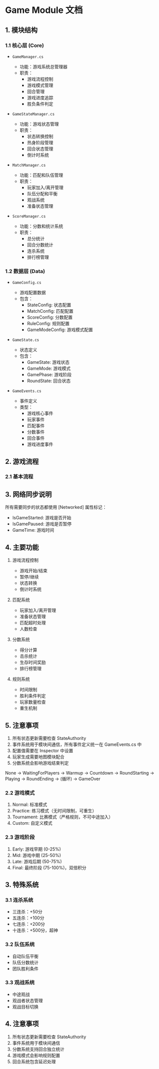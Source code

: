 # Game Module 文档

## 1. 模块结构

### 1.1 核心层 (Core)
- `GameManager.cs`
  - 功能：游戏系统总管理器
  - 职责：
    - 游戏流程控制
    - 游戏模式管理
    - 回合管理
    - 游戏进度追踪
    - 胜负条件判定

- `GameStateManager.cs`
  - 功能：游戏状态管理
  - 职责：
    - 状态转换控制
    - 热身阶段管理
    - 回合状态管理
    - 倒计时系统

- `MatchManager.cs`
  - 功能：匹配和队伍管理
  - 职责：
    - 玩家加入/离开管理
    - 队伍分配和平衡
    - 观战系统
    - 准备状态管理

- `ScoreManager.cs`
  - 功能：分数和统计系统
  - 职责：
    - 总分统计
    - 回合分数统计
    - 连杀系统
    - 排行榜管理

### 1.2 数据层 (Data)
- `GameConfig.cs`
  - 游戏配置数据
  - 包含：
    - StateConfig: 状态配置
    - MatchConfig: 匹配配置
    - ScoreConfig: 分数配置
    - RuleConfig: 规则配置
    - GameModeConfig: 游戏模式配置

- `GameState.cs`
  - 状态定义
  - 包含：
    - GameState: 游戏状态
    - GameMode: 游戏模式
    - GamePhase: 游戏阶段
    - RoundState: 回合状态

- `GameEvents.cs`
  - 事件定义
  - 类型：
    - 游戏核心事件
    - 玩家事件
    - 匹配事件
    - 分数事件
    - 回合事件
    - 游戏进度事件

## 2. 游戏流程

### 2.1 基本流程

## 3. 网络同步说明
所有需要同步的状态都使用 [Networked] 属性标记：
- IsGameStarted: 游戏是否开始
- IsGamePaused: 游戏是否暂停
- GameTime: 游戏时间

## 4. 主要功能
1. 游戏流程控制
   - 游戏开始/结束
   - 暂停/继续
   - 状态转换
   - 倒计时系统

2. 匹配系统
   - 玩家加入/离开管理
   - 准备状态管理
   - 匹配超时处理
   - 人数检查

3. 分数系统
   - 得分计算
   - 击杀统计
   - 生存时间奖励
   - 排行榜管理

4. 规则系统
   - 时间限制
   - 胜利条件判定
   - 玩家数量检查
   - 重生机制

## 5. 注意事项
1. 所有状态更新需要检查 StateAuthority
2. 事件系统用于模块间通信，所有事件定义统一在 GameEvents.cs 中
3. 配置值需要在 Inspector 中设置
4. 玩家生成需要地图模块配合
5. 分数系统会影响游戏结束判定 

None -> WaitingForPlayers -> Warmup -> Countdown -> RoundStarting -> Playing -> RoundEnding -> (循环) -> GameOver

### 2.2 游戏模式
1. Normal: 标准模式
2. Practice: 练习模式（无时间限制，可重生）
3. Tournament: 比赛模式（严格规则，不可中途加入）
4. Custom: 自定义模式

### 2.3 游戏阶段
1. Early: 游戏早期 (0-25%)
2. Mid: 游戏中期 (25-50%)
3. Late: 游戏后期 (50-75%)
4. Final: 最终阶段 (75-100%)，双倍积分



## 3. 特殊系统

### 3.1 连杀系统
- 三连杀：+50分
- 五连杀：+100分
- 七连杀：+200分
- 十连杀：+500分，超神

### 3.2 队伍系统
- 自动队伍平衡
- 队伍分数统计
- 团队胜利条件

### 3.3 观战系统
- 中途观战
- 观战者状态管理
- 观战目标切换

## 4. 注意事项
1. 所有状态更新需要检查 StateAuthority
2. 事件系统用于模块间通信
3. 分数系统支持回合独立统计
4. 游戏模式会影响规则配置
5. 回合系统包含延迟处理